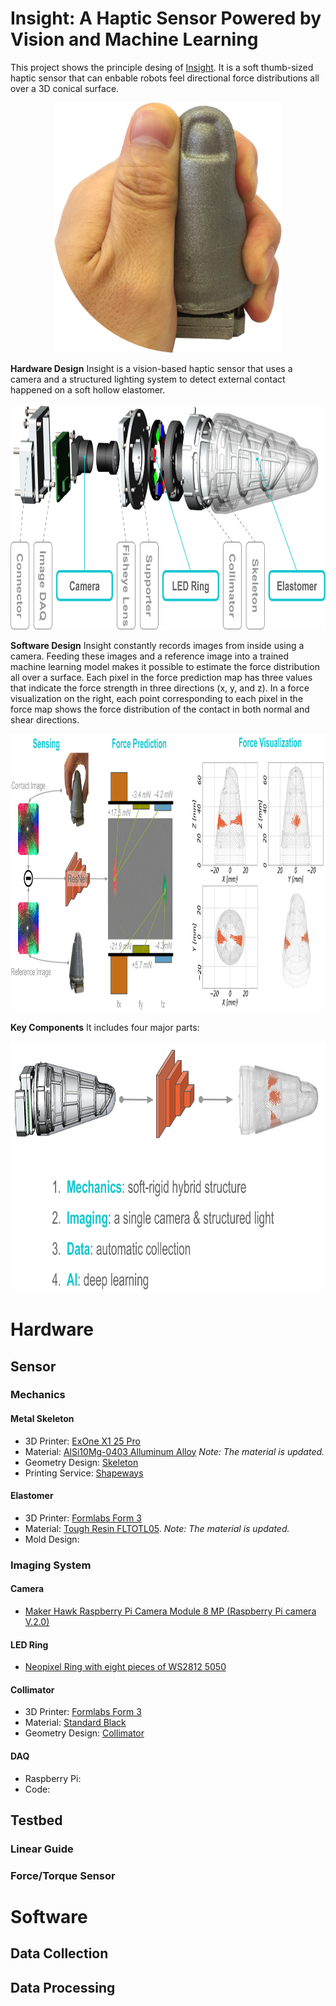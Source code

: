 # Insight: A Haptic Sensor Powered by Vision and Machine Learning
This project shows the principle desing of [Insight](https://rdcu.be/cHCl9). It is a soft thumb-sized haptic sensor that can enbable robots feel directional force distributions all over a 3D conical surface.

<p align="center"><img src="Pics/HumanThumb.png" width="364.53" height="400">
  
**Hardware Design** Insight is a vision-based haptic sensor that uses a camera and a structured lighting system to detect external contact happened on a soft hollow elastomer.
  
<p align="center"><img src="Pics/InsightStructure.png" width="790" height="361">
  
**Software Design** Insight constantly records images from inside using a camera. Feeding these images and a reference image into a trained machine learning model makes it possible to estimate the force distribution all over a surface.
Each pixel in the force prediction map has three values that indicate the force strength in three directions (x, y, and z). In a force visualization on the right, each point corresponding to each pixel in the force map shows the force distribution of the contact in both normal and shear directions.
  
  <p align="center"><img src="Pics/DataFlow.png" width="944.25" height="444">
    
 **Key Components** It includes four major parts:
     <p align="center"><img src="Pics/KeyComponents.png" width="811.5" height="402">
       
       
# Hardware
## Sensor
### Mechanics
#### Metal Skeleton
- 3D Printer: [ExOne X1 25 Pro](https://www.exone.com/en-US/Resources/News/X1-25PRO)
- Material: [AlSi10Mg-0403 Alluminum Alloy](https://www.shapeways.com/materials/aluminum) *Note: The material is updated.*
- Geometry Design: [Skeleton](Solidworks/Skeleton.SLDPRT)
- Printing Service: [Shapeways](https://www.shapeways.com/)
#### Elastomer
- 3D Printer: [Formlabs Form 3](https://formlabs.com/eu/3d-printers/form-3/)
- Material: [Tough Resin FLTOTL05](https://formlabs.com/store/tough-2000-resin/). *Note: The material is updated.*
- Mold Design:
### Imaging System
#### Camera
- [Maker Hawk Raspberry Pi Camera Module 8 MP (Raspberry Pi camera V.2.0)](https://www.amazon.co.uk/MakerHawk-Raspberry-Compatible-Supporting-Resolution/dp/B07HL3Q58Z)
#### LED Ring
- [Neopixel Ring with eight pieces of WS2812 5050](https://www.amazon.de/gp/product/B019ZL6724/ref=ppx_yo_dt_b_asin_title_o05_s00?ie=UTF8&psc=1)       
#### Collimator
- 3D Printer: [Formlabs Form 3](https://formlabs.com/eu/3d-printers/form-3/)
- Material: [Standard Black](https://formlabs.com/de/shop/black-resin/)
- Geometry Design: [Collimator](Solidworks/Collimator.SLDPRT)
#### DAQ
- Raspberry Pi:
- Code:

## Testbed
### Linear Guide
### Force/Torque Sensor     
       
# Software
## Data Collection
## Data Processing
       
       
       
 
       
    
